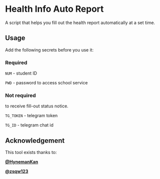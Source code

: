 # Health Info Auto Report

A script that helps you fill out the health report automatically at a set time.

## Usage

Add the following secrets before you use it:

### Required

`NUM` - student ID

`PWD` - password to access school service

### Not required

to receive fill-out status notice.

`TG_TOKEN` - telegram token

`TG_ID` -  telegram chat id

## Acknowledgement
This tool exists thanks to:

[__@HynemanKan__](https://github.com/HynemanKan)

[__@zsqw123__](https://github.com/zsqw123)

